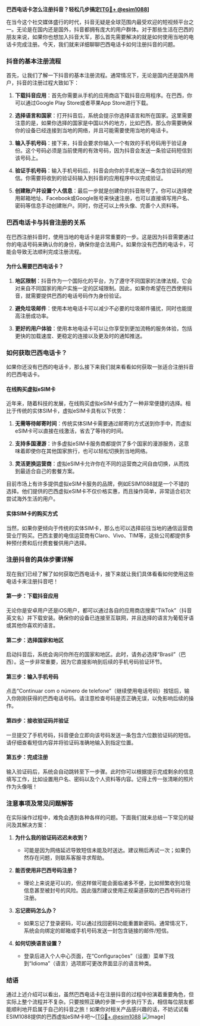 **巴西电话卡怎么注册抖音？轻松几步搞定[[TG💪+ @esim1088](https://t.me/s/esim1088)]**

在当今这个社交媒体盛行的时代，抖音无疑是全球范围内最受欢迎的短视频平台之一。无论是在国内还是国外，抖音都拥有庞大的用户群体。对于那些生活在巴西的朋友来说，如果你也想加入抖音大军，那么首先需要解决的就是如何使用当地的电话卡完成注册。今天，我们就来详细聊聊巴西电话卡如何注册抖音的问题。

### 抖音的基本注册流程

首先，让我们了解一下抖音的基本注册流程。通常情况下，无论是国内还是国外用户，抖音的注册过程大致如下：

1. **下载抖音应用**：首先你需要从手机的应用商店下载抖音应用程序。在巴西，你可以通过Google Play Store或者苹果App Store进行下载。
   
2. **选择语言和国家**：打开抖音后，系统会提示你选择语言和所在国家。这里需要注意的是，如果你选择的国家是中国以外的地方，比如巴西，那么你需要确保你的设备已经连接到当地的网络，并且可能需要使用当地的电话卡。

3. **输入手机号码**：接下来，抖音会要求你输入一个有效的手机号码用于验证身份。这个号码必须是当前使用的有效号码，因为抖音会发送一条验证码短信到该号码上。

4. **验证手机号码**：输入手机号码后，抖音会向你的手机发送一条包含验证码的短信。你需要将收到的验证码输入到抖音的应用程序中以完成验证。

5. **创建账户并设置个人信息**：最后一步就是创建你的抖音账号了。你可以选择使用邮箱地址、Facebook或Google账号来快速注册，也可以直接填写用户名、密码等信息手动创建账户。同时，你还可以上传头像、完善个人资料等。

### 巴西电话卡与抖音注册的关系

在巴西注册抖音时，使用当地的电话卡是非常重要的一步。这是因为抖音需要通过你的电话号码来确认你的身份，确保你是合法用户。如果你没有巴西的电话卡，可能会导致无法顺利完成注册流程。

#### 为什么需要巴西电话卡？

1. **地区限制**：抖音作为一个国际化的平台，为了遵守不同国家的法律法规，它会对来自不同国家的用户实施一定的区域限制。因此，如果你希望在巴西使用抖音，就需要提供巴西的电话号码作为身份验证。

2. **避免垃圾邮件**：使用本地电话卡可以减少不必要的垃圾邮件骚扰，同时也能提高注册成功率。

3. **更好的用户体验**：使用本地电话卡可以让你享受到更加流畅的服务体验，包括更快的加载速度、更稳定的连接以及更及时的通知推送。

### 如何获取巴西电话卡？

如果你还没有巴西的电话卡，那么接下来我们就来看看如何获取一张适合注册抖音的巴西电话卡。

#### 在线购买虚拟eSIM卡

近年来，随着科技的发展，在线购买虚拟eSIM卡成为了一种非常便捷的选择。相比于传统的实体SIM卡，虚拟eSIM卡具有以下优势：

1. **无需等待邮寄时间**：传统实体SIM卡需要通过邮寄的方式送到你手中，而虚拟eSIM卡可以直接在线激活，省去了等待的时间。
   
2. **支持多国漫游**：许多虚拟eSIM卡服务商都提供了多个国家的漫游服务，这意味着即使你在其他国家旅行，也可以轻松切换到当地网络。

3. **灵活更换运营商**：虚拟eSIM卡允许你在不同的运营商之间自由切换，从而找到最适合自己的套餐方案。

目前市场上有许多提供虚拟eSIM卡服务的品牌，例如ESIM1088就是一个不错的选择。他们提供的巴西虚拟eSIM卡不仅价格实惠，而且操作简单，非常适合初次尝试海外生活的用户。

#### 实体SIM卡的购买方式

当然，如果你更倾向于传统的实体SIM卡，那么也可以选择前往当地的通信运营商营业厅购买。巴西主要的电信运营商有Claro、Vivo、TIM等，这些公司都提供多种预付费和后付费套餐供用户选择。

### 注册抖音的具体步骤详解

现在我们已经了解了如何获取巴西电话卡，接下来就让我们具体看看如何使用这些电话卡来注册抖音吧！

#### 第一步：下载抖音应用

无论你是安卓用户还是iOS用户，都可以通过各自的应用商店搜索“TikTok”（抖音英文名）并下载安装。确保你的设备已连接至互联网，并且选择的语言为葡萄牙语或其他你喜欢的语言。

#### 第二步：选择国家和地区

启动抖音后，系统会询问你所在的国家和地区。此时，请务必选择“Brasil”（巴西）。这一步非常重要，因为它直接影响到后续的手机号码验证环节。

#### 第三步：输入手机号码

点击“Continuar com o número de telefone”（继续使用电话号码）按钮后，输入你刚刚获得的巴西电话号码。请注意检查号码是否正确无误，以免影响后续的操作。

#### 第四步：接收验证码并验证

一旦提交了手机号码，抖音便会立即向该号码发送一条包含六位数验证码的短信。请仔细查看短信内容并将验证码准确地输入到指定位置。

#### 第五步：完成注册

输入验证码后，系统会自动跳转至下一步骤。此时你可以根据提示完成剩余的信息填写工作，比如设置用户名、密码以及个人资料等内容。记得上传一张清晰的照片作为头像哦！

### 注意事项及常见问题解答

在实际操作过程中，难免会遇到各种各样的问题。下面我们就来总结一下常见的疑问及其解决方案：

1. **为什么我的验证码迟迟未收到？**
   - 可能是因为网络延迟导致短信未能及时送达。建议稍后再试一次；如果仍然存在问题，则联系客服寻求帮助。

2. **能否使用非巴西号码注册？**
   - 理论上来说是可以的，但这样做可能会面临诸多不便，比如频繁收到垃圾信息甚至被封号的风险。因此强烈建议使用正规渠道获取的巴西号码进行注册。

3. **忘记密码怎么办？**
   - 如果忘记了登录密码，可以通过找回密码功能重置新密码。通常情况下，系统会向绑定的邮箱或手机号码发送一封包含链接的邮件/短信。

4. **如何切换语言设置？**
   - 登录后进入个人中心页面，在“Configurações”（设置）菜单下找到“Idioma”（语言）选项即可更改界面显示的语言种类。

### 结语

通过上述介绍可以看出，虽然巴西电话卡在注册抖音的过程中扮演着重要角色，但实际上整个流程并不复杂。只要按照正确的步骤一步步执行下去，相信每位朋友都能顺利地开启属于自己的抖音之旅！如果你对相关产品感兴趣的话，不妨试试看ESIM1088提供的巴西虚拟eSIM卡吧～[[TG💪+ @esim1088](https://t.me/s/esim1088) ![Image](https://i.postimg.cc/4NQfJmqS/Snipaste-2025-05-13-00-14-12.png)]